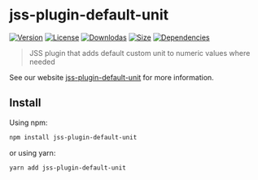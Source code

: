 # jss-plugin-default-unit

[![Version](https://img.shields.io/npm/v/jss-plugin-default-unit.svg?style=flat)](https://npmjs.org/package/jss-plugin-default-unit)
[![License](https://img.shields.io/npm/l/jss-plugin-default-unit.svg?style=flat)](https://github.com/cssinjs/jss/blob/master/LICENSE)
[![Downlodas](https://img.shields.io/npm/dm/jss-plugin-default-unit.svg?style=flat)](https://npmjs.org/package/jss-plugin-default-unit)
[![Size](https://img.shields.io/bundlephobia/minzip/jss-plugin-default-unit.svg?style=flat)](https://npmjs.org/package/jss-plugin-default-unit)
[![Dependencies](https://img.shields.io/david/cssinjs/jss.svg?path=packages%2Fjss-plugin-default-unit&style=flat)](https://npmjs.org/package/jss-plugin-default-unit)

> JSS plugin that adds default custom unit to numeric values where needed

See our website [jss-plugin-default-unit](https://cssinjs.org/jss-plugin-default-unit?v=v10.9.1-alpha.0) for more information.

## Install

Using npm:

```sh
npm install jss-plugin-default-unit
```

or using yarn:

```sh
yarn add jss-plugin-default-unit
```
